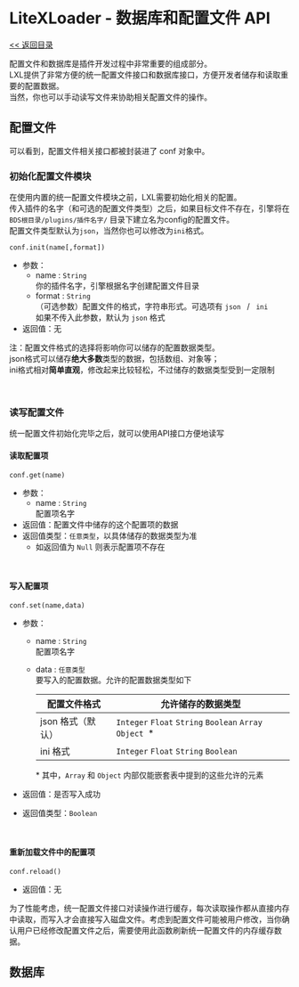 # LiteXLoader - 数据库和配置文件 API

[<< 返回目录](README.md)

配置文件和数据库是插件开发过程中非常重要的组成部分。  
LXL提供了非常方便的统一配置文件接口和数据库接口，方便开发者储存和读取重要的配置数据。  
当然，你也可以手动读写文件来协助相关配置文件的操作。

## 配置文件

可以看到，配置文件相关接口都被封装进了 conf 对象中。

### 初始化配置文件模块

在使用内置的统一配置文件模块之前，LXL需要初始化相关的配置。  
传入插件的名字（和可选的配置文件类型）之后，如果目标文件不存在，引擎将在 `BDS根目录/plugins/插件名字/` 目录下建立名为config的配置文件。  
配置文件类型默认为`json`，当然你也可以修改为`ini`格式。

`conf.init(name[,format])`

- 参数：
  - name : `String`  
    你的插件名字，引擎根据名字创建配置文件目录
  - format : `String`  
    （可选参数）配置文件的格式，字符串形式。可选项有 `json ` / ` ini`   
    如果不传入此参数，默认为 `json` 格式
- 返回值：无

注：配置文件格式的选择将影响你可以储存的配置数据类型。  
json格式可以储存**绝大多数**类型的数据，包括数组、对象等；  
ini格式相对**简单直观**，修改起来比较轻松，不过储存的数据类型受到一定限制

<br>

### 读写配置文件

统一配置文件初始化完毕之后，就可以使用API接口方便地读写

#### 读取配置项

`conf.get(name)`

- 参数：
  - name : `String`  
    配置项名字
- 返回值：配置文件中储存的这个配置项的数据
- 返回值类型：`任意类型`，以具体储存的数据类型为准
  - 如返回值为 `Null` 则表示配置项不存在

<br>

#### 写入配置项

`conf.set(name,data)`

- 参数：
  - name : `String`  
    配置项名字
    
  - data : `任意类型`  
    要写入的配置数据。允许的配置数据类型如下  

    | 配置文件格式      | 允许储存的数据类型                                      |
    | ----------------- | ------------------------------------------------------- |
    | json 格式（默认） | `Integer` `Float` `String` `Boolean` `Array` `Object `* |
    | ini 格式          | `Integer` `Float` `String` `Boolean`                    |

    \* 其中，`Array` 和 `Object` 内部仅能嵌套表中提到的这些允许的元素

- 返回值：是否写入成功

- 返回值类型：`Boolean`

<br>

#### 重新加载文件中的配置项

`conf.reload()`

- 返回值：无

为了性能考虑，统一配置文件接口对读操作进行缓存，每次读取操作都从直接内存中读取，而写入才会直接写入磁盘文件。考虑到配置文件可能被用户修改，当你确认用户已经修改配置文件之后，需要使用此函数刷新统一配置文件的内存缓存数据。

## 数据库

